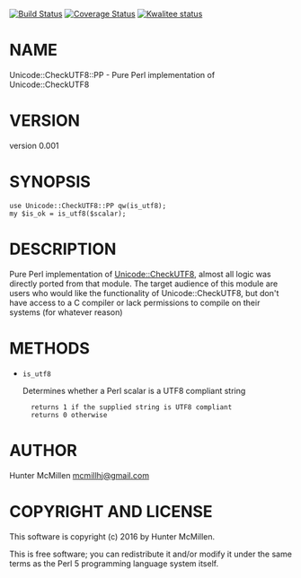 [![Build Status](https://travis-ci.org/mcmillhj/Unicode-CheckUTF8-PP.svg?branch=master)](https://travis-ci.org/mcmillhj/Unicode-CheckUTF8-PP)
[![Coverage Status](https://coveralls.io/repos/mcmillhj/Unicode-CheckUTF8-PP/badge.png?branch=master)](https://coveralls.io/r/mcmillhj/Unicode-CheckUTF8-PP?branch=master)
[![Kwalitee status](http://cpants.cpanauthors.org/dist/Unicode-CheckUTF8-PP.png)](http://cpants.charsbar.org/dist/overview/Unicode-CheckUTF8-PP)

# NAME

Unicode::CheckUTF8::PP - Pure Perl implementation of Unicode::CheckUTF8

# VERSION

version 0.001

# SYNOPSIS

    use Unicode::CheckUTF8::PP qw(is_utf8);
    my $is_ok = is_utf8($scalar);

# DESCRIPTION 

Pure Perl implementation of [Unicode::CheckUTF8](https://metacpan.org/pod/Unicode::CheckUTF8), almost all logic was directly ported from that module. The target audience of this module are users who would like the functionality of Unicode::CheckUTF8, but don't have access to a C compiler or lack permissions to compile on their systems (for whatever reason)

# METHODS

- `is_utf8`

    Determines whether a Perl scalar is a UTF8 compliant string

        returns 1 if the supplied string is UTF8 compliant 
        returns 0 otherwise

# AUTHOR

Hunter McMillen <mcmillhj@gmail.com>

# COPYRIGHT AND LICENSE

This software is copyright (c) 2016 by Hunter McMillen.

This is free software; you can redistribute it and/or modify it under
the same terms as the Perl 5 programming language system itself.
